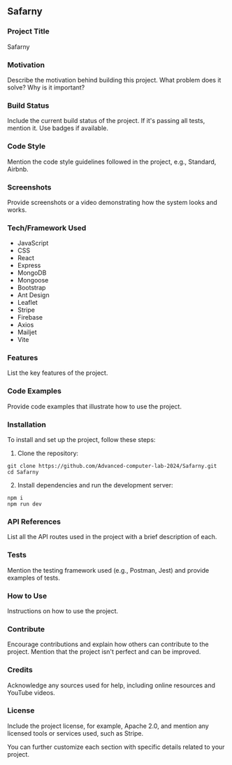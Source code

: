 ## Safarny

### Project Title
Safarny

### Motivation
Describe the motivation behind building this project. What problem does it solve? Why is it important?

### Build Status
Include the current build status of the project. If it's passing all tests, mention it. Use badges if available.

### Code Style
Mention the code style guidelines followed in the project, e.g., Standard, Airbnb.

### Screenshots
Provide screenshots or a video demonstrating how the system looks and works.

### Tech/Framework Used
- JavaScript
- CSS
- React
- Express
- MongoDB
- Mongoose
- Bootstrap
- Ant Design
- Leaflet
- Stripe
- Firebase
- Axios
- Mailjet
- Vite

### Features
List the key features of the project.

### Code Examples
Provide code examples that illustrate how to use the project.

### Installation
To install and set up the project, follow these steps:
1. Clone the repository:
```
git clone https://github.com/Advanced-computer-lab-2024/Safarny.git
cd Safarny
```
2. Install dependencies and run the development server:
```
npm i
npm run dev
```

### API References
List all the API routes used in the project with a brief description of each.

### Tests
Mention the testing framework used (e.g., Postman, Jest) and provide examples of tests.

### How to Use
Instructions on how to use the project.

### Contribute
Encourage contributions and explain how others can contribute to the project. Mention that the project isn't perfect and can be improved.

### Credits
Acknowledge any sources used for help, including online resources and YouTube videos.

### License
Include the project license, for example, Apache 2.0, and mention any licensed tools or services used, such as Stripe.

You can further customize each section with specific details related to your project.
